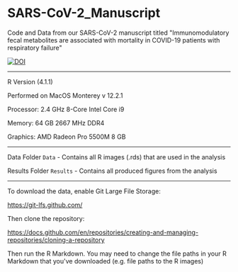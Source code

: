 # SARS-CoV-2_Manuscript
Code and Data from our SARS-CoV-2 manuscript titled "Immunomodulatory fecal metabolites are associated with mortality in COVID-19 
patients with respiratory failure"

[![DOI](https://zenodo.org/badge/496329437.svg)](https://zenodo.org/badge/latestdoi/496329437)
***
R Version (4.1.1)

Performed on MacOS Monterey v 12.2.1

Processor: 2.4 GHz 8-Core Intel Core i9

Memory: 64 GB 2667 MHz DDR4

Graphics: AMD Radeon Pro 5500M 8 GB
***
Data Folder
`Data` - Contains all R images (.rds) that are used in the analysis


Results Folder
`Results` - Contains all produced figures from the analysis
***

To download the data, enable Git Large File Storage:

https://git-lfs.github.com/

Then clone the repository:

https://docs.github.com/en/repositories/creating-and-managing-repositories/cloning-a-repository

Then run the R Markdown. You may need to change the file paths in your R Markdown that you've downloaded (e.g. file paths to the R images)


